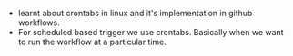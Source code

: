 - learnt about crontabs in linux and it's implementation in github workflows.
- For scheduled based trigger we use crontabs. Basically when we want to run the workflow at a particular time. 